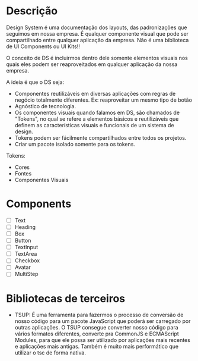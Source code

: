 # Descrição

Design System é uma documentação dos layouts, das padronizações que seguimos em nossa empresa.
É qualquer componente visual que pode ser compartilhado entre qualquer aplicação da empresa.
Não é uma biblioteca de UI Components ou UI Kits!!

O conceito de DS é incluirmos dentro dele somente elementos visuais nos quais eles podem ser reaproveitados em qualquer aplicação da nossa empresa.

A ideia é que o DS seja:

- Componentes reutilizáveis em diversas aplicações com regras de negócio totalmente diferentes. Ex: reaproveitar um mesmo tipo de botão
- Agnóstico de tecnologia.
- Os componentes visuais quando falamos em DS, são chamados de "Tokens", no qual se refere a elementos básicos e reutilizáveis que definem as características visuais e funcionais de um sistema de design.
- Tokens podem ser fácilmente compartilhados entre todos os projetos.
- Criar um pacote isolado somente para os tokens.

Tokens:

- Cores
- Fontes
- Componentes Visuais

# Components

- [ ] Text
- [ ] Heading
- [ ] Box
- [ ] Button
- [ ] TextInput
- [ ] TextArea
- [ ] Checkbox
- [ ] Avatar
- [ ] MultiStep

# Bibliotecas de terceiros

- TSUP:
  É uma ferramenta para fazermos o processo de conversão de nosso código para um pacote JavaScript que poderá ser
  carregado por outras aplicações. O TSUP consegue converter nosso código para vários formatos diferentes, converte
  pra CommonJS e ECMAScript Modules, para que ele possa ser utilizado por aplicações mais recentes e aplicações mais
  antigas. Também é muito mais performático que utilizar o tsc de forma nativa.
